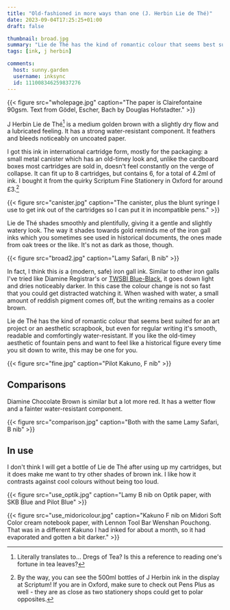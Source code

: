 ```yaml
---
title: "Old-fashioned in more ways than one (J. Herbin Lie de Thé)"
date: 2023-09-04T17:25:25+01:00
draft: false

thumbnail: broad.jpg
summary: "Lie de Thé has the kind of romantic colour that seems best suited for an art project or an aesthetic scrapbook."
tags: [ink, j herbin]

comments:
  host: sunny.garden
  username: inksync
  id: 111008346259837276
---
```


{{< figure src="wholepage.jpg" caption="The paper is Clairefontaine 90gsm. Text from Gödel, Escher, Bach by Douglas Hofstadter." >}}

J Herbin Lie de Thé[^1] is a medium golden brown with a slightly dry flow and a lubricated feeling. It has a strong water-resistant component. It feathers and bleeds noticeably on uncoated paper.

[^1]: Literally translates to... Dregs of Tea? Is this a reference to reading one's fortune in tea leaves?

I got this ink in international cartridge form, mostly for the packaging: a small metal canister which has an old-timey look and, unlike the cardboard boxes most cartridges are sold in, doesn't feel constantly on the verge of collapse. It can fit up to 8 cartridges, but contains 6, for a total of 4.2ml of ink. I bought it from the quirky Scriptum Fine Stationery in Oxford for around £3.[^2]

{{< figure src="canister.jpg" caption="The canister, plus the blunt syringe I use to get ink out of the cartridges so I can put it in incompatible pens." >}}

[^2]: By the way, you can see the 500ml bottles of J Herbin ink in the display at Scriptum! If you are in Oxford, make sure to check out Pens Plus as well - they are as close as two stationery shops could get to polar opposites.

Lie de Thé shades smoothly and plentifully, giving it a gentle and slightly watery look. The way it shades towards gold reminds me of the iron gall inks which you sometimes see used in historical documents, the ones made from oak trees or the like. It's not as dark as those, though.

{{< figure src="broad2.jpg" caption="Lamy Safari, B nib" >}}

In fact, I think this *is* a (modern, safe) iron gall ink. Similar to other iron galls I've tried like Diamine Registrar's or [TWSBI Blue-Black](), it goes down light and dries noticeably darker. In this case the colour change is not so fast that you could get distracted watching it. When washed with water, a small amount of reddish pigment comes off, but the writing remains as a cooler brown.

Lie de Thé has the kind of romantic colour that seems best suited for an art project or an aesthetic scrapbook, but even for regular writing it's smooth, readable and comfortingly water-resistant. If you like the old-timey aesthetic of fountain pens and want to feel like a historical figure every time you sit down to write, this may be one for you.

{{< figure src="fine.jpg" caption="Pilot Kakuno, F nib" >}}

## Comparisons

Diamine Chocolate Brown is similar but a lot more red. It has a wetter flow and a fainter water-resistant component.

{{< figure src="comparison.jpg" caption="Both with the same Lamy Safari, B nib" >}}

## In use

I don't think I will get a bottle of Lie de Thé after using up my cartridges, but it does make me want to try other shades of brown ink. I like how it contrasts against cool colours without being too loud.

{{< figure src="use_optik.jpg" caption="Lamy B nib on Optik paper, with SKB Blue and Pilot Blue" >}}

{{< figure src="use_midoricolour.jpg" caption="Kakuno F nib on Midori Soft Color cream notebook paper, with Lennon Tool Bar Wenshan Pouchong. That was in a different Kakuno I had inked for about a month, so it had evaporated and gotten a bit darker." >}}

